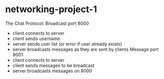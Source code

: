 # networking-project-1

The Chat Protocol:
Broadcast port 8000
 - client connects to server
 - client sends username
 - server sends user list (or error if user already exists)
 - server broadcasts messages as they are sent by clients
Message port 8001
 - client connects to server
 - client sends messages to be broadcast
 - server broadcasts messages on 8000

